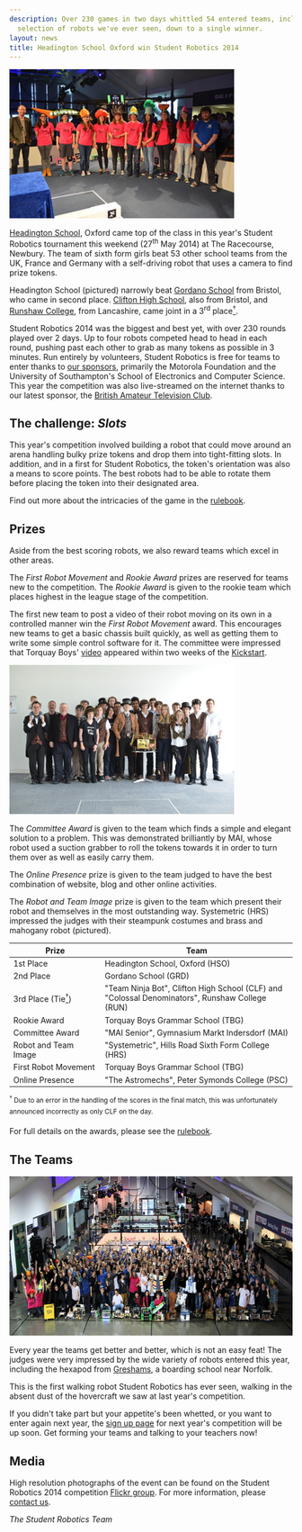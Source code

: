 ```yaml
---
description: Over 230 games in two days whittled 54 entered teams, including the widest
  selection of robots we've ever seen, down to a single winner.
layout: news
title: Headington School Oxford win Student Robotics 2014
---
```

<a href="https://www.flickr.com/photos/howiegoing/14065824731/in/pool-sr2014/" title="The winning team - Headington School Oxford. Photograph credit Howard Buck.">
  <img class="right" src="/images/content/news/sr2014/hso-winners.jpg" width="400" height="265" alt="Photograph of the winning competitors at their prize giving.">
</a>

[Headington School](http://www.headington.org/), Oxford came top of the class in this
year's Student Robotics tournament this weekend (27<sup>th</sup> May 2014) at The Racecourse, Newbury.
The team of sixth form girls beat 53 other school teams from the UK,
France and Germany with a self-driving robot that uses a camera to find prize tokens.

Headington School (pictured) narrowly beat [Gordano School](http://www.gordano.n-somerset.sch.uk/) from Bristol, who came in second place.
[Clifton High School](http://www.cliftonhigh.bristol.sch.uk/), also from Bristol, and [Runshaw College](http://www.runshaw.ac.uk/), from Lancashire, came joint in a 3<sup>rd</sup> place<a href="#tie-footnote"><sup>†</sup></a>.

Student Robotics 2014 was the biggest and best yet, with over 230 rounds played over 2 days.
Up to four robots competed head to head in each round, pushing past each other to grab as many tokens as possible in 3 minutes.
Run entirely by volunteers, Student Robotics is free for teams to enter thanks to [our sponsors](/about/sponsors),
 primarily the Motorola Foundation and the University of Southampton's School of Electronics and Computer Science.
This year the competition was also live-streamed on the internet thanks to our latest sponsor,
 the [British Amateur Television Club](http://www.batc.org.uk/).

The challenge: *Slots*
----------------------

This year's competition involved building a robot that could move around an arena handling bulky prize tokens and drop them into tight-fitting slots.
In addition, and in a first for Student Robotics, the token's orientation was also a means to score points.
The best robots had to be able to rotate them before placing the token into their designated area.

Find out more about the intricacies of the game in the [rulebook](/resources/2014/rulebook.pdf).

Prizes
------
Aside from the best scoring robots, we also reward teams which excel in other areas.

The *First Robot Movement* and *Rookie Award* prizes are reserved for teams new to the competition.
The *Rookie Award* is given to the rookie team which places highest in the league stage of the competition.

The first new team to post a video of their robot moving on its own in a controlled manner win the *First Robot Movement* award.
This encourages new teams to get a basic chassis built quickly, as well as getting them to write some simple control software for it.
The committee were impressed that Torquay Boys' [video](https://docs.google.com/file/d/0B7buz3R0lXPsaTl4eEwxMDVxRjg/preview) appeared within two weeks of the [Kickstart](/news/2013-11-22_sr2014_underway).

<a href="/images/content/news/sr2014/hrs-large.jpg" title="Team HRS">
  <img class="right" src="/images/content/news/sr2014/hrs-small.jpg" width="400" height="265" alt="Team HRS in their steampunk attire.">
</a>

The *Committee Award* is given to the team which finds a simple and elegant solution to a problem.
This was demonstrated brilliantly by MAI,
 whose robot used a suction grabber to roll the tokens towards it in order to turn them over as well as easily carry them.

The *Online Presence* prize is given to the team judged to have the best combination of website, blog and other online activities.

The *Robot and Team Image* prize is given to the team which present their robot and themselves in the most outstanding way.
Systemetric (HRS) impressed the judges with their steampunk costumes and brass and mahogany robot (pictured).


| Prize                                                    | Team
|----------------------------------------------------------|-----------------------------------------------
| 1st Place                                                | Headington School, Oxford (HSO)
| 2nd Place                                                | Gordano School (GRD)
| 3rd Place (Tie<a href="#tie-footnote"><sup>†</sup></a>)  | "Team Ninja Bot", Clifton High School (CLF) and <br /> "Colossal Denominators", Runshaw College (RUN)
| Rookie Award                                             | Torquay Boys Grammar School (TBG)
| Committee Award                                          | "MAI Senior", Gymnasium Markt Indersdorf (MAI)
| Robot and Team Image                                     | "Systemetric", Hills Road Sixth Form College (HRS)
| First Robot Movement                                     | Torquay Boys Grammar School (TBG)
| Online Presence                                          | "The Astromechs", Peter Symonds College (PSC)


<sup id="tie-footnote"><sup>†</sup> Due to an error in the handling of the scores in the final match, this was unfortunately announced incorrectly as only CLF on the day.</sup>

For full details on the awards, please see the [rulebook](/resources/2014/rulebook.pdf).


The Teams
---------

<p style="text-align:center;">
  <a href="https://www.flickr.com/photos/richardpbarlow/14043782196/in/pool-sr2014/" title="All the competitors after the prize giving. Photograph credit Rich Barlow.">
    <img src="/images/content/news/sr2014/everyone.jpg"  alt="Photograph of the competitors after the prize giving." width="640" height="283">
  </a>
</p>

Every year the teams get better and better, which is not an easy feat!
The judges were very impressed by the wide variety of robots entered this year,
 including the hexapod from [Greshams](http://www.greshams.com/), a boarding school near Norfolk.

This is the first walking robot Student Robotics has ever seen,
 walking in the absent dust of the hovercraft we saw at last year's competition.

If you didn't take part but your appetite's been whetted, or you want to enter again next year,
 the [sign up page](/schools/how_to_enter) for next year's competition will be up soon.
Get forming your teams and talking to your teachers now!


Media
-----

High resolution photographs of the event can be found on the Student Robotics 2014 competition [Flickr group](http://www.flickr.com/groups/sr2014/).
For more information, please [contact us](/about/contactus).

_The Student Robotics Team_

